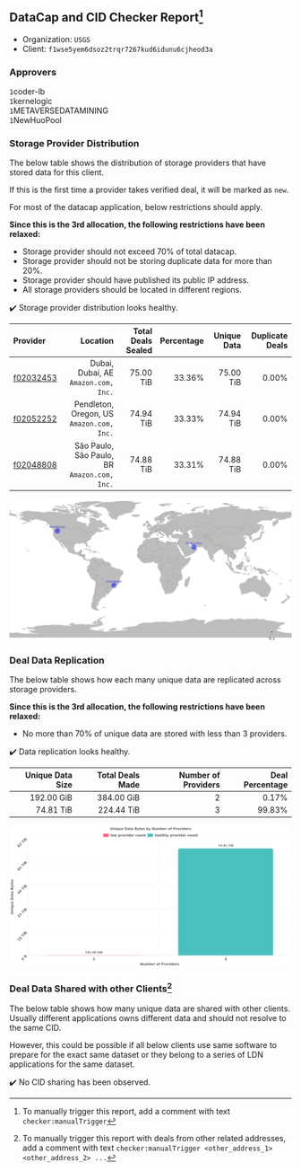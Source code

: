 ## DataCap and CID Checker Report[^1]
 - Organization: `USGS`
 - Client: `f1wse5yem6dsoz2trqr7267kud6idunu6cjheod3a`
### Approvers
`1`coder-lb<br/>`1`kernelogic<br/>`1`METAVERSEDATAMINING<br/>`1`NewHuoPool

### Storage Provider Distribution
The below table shows the distribution of storage providers that have stored data for this client.

If this is the first time a provider takes verified deal, it will be marked as `new`.

For most of the datacap application, below restrictions should apply.

**Since this is the 3rd allocation, the following restrictions have been relaxed:**
 - Storage provider should not exceed 70% of total datacap.
 - Storage provider should not be storing duplicate data for more than 20%.
 - Storage provider should have published its public IP address.
 - All storage providers should be located in different regions.

✔️ Storage provider distribution looks healthy.

| Provider                                              |                                        Location | Total Deals Sealed | Percentage | Unique Data | Duplicate Deals |
| :---------------------------------------------------- | ----------------------------------------------: | -----------------: | ---------: | ----------: | --------------: |
| [f02032453](https://filfox.info/en/address/f02032453) |         Dubai, Dubai, AE<br/>`Amazon.com, Inc.` |          75.00 TiB |     33.36% |   75.00 TiB |           0.00% |
| [f02052252](https://filfox.info/en/address/f02052252) |    Pendleton, Oregon, US<br/>`Amazon.com, Inc.` |          74.94 TiB |     33.33% |   74.94 TiB |           0.00% |
| [f02048808](https://filfox.info/en/address/f02048808) | São Paulo, São Paulo, BR<br/>`Amazon.com, Inc.` |          74.88 TiB |     33.31% |   74.88 TiB |           0.00% |

<img src="https://raw.githubusercontent.com/data-preservation-programs/filplus-checker-assets/main/filecoin-project/filecoin-plus-large-datasets/issues/1759/1688398229433.png"/>

### Deal Data Replication
The below table shows how each many unique data are replicated across storage providers.


**Since this is the 3rd allocation, the following restrictions have been relaxed:**
- No more than 70% of unique data are stored with less than 3 providers.

✔️ Data replication looks healthy.

| Unique Data Size | Total Deals Made | Number of Providers | Deal Percentage |
| ---------------: | ---------------: | ------------------: | --------------: |
|       192.00 GiB |       384.00 GiB |                   2 |           0.17% |
|        74.81 TiB |       224.44 TiB |                   3 |          99.83% |

<img src="https://raw.githubusercontent.com/data-preservation-programs/filplus-checker-assets/main/filecoin-project/filecoin-plus-large-datasets/issues/1759/1688398230261.png"/>

### Deal Data Shared with other Clients[^3]
The below table shows how many unique data are shared with other clients.
Usually different applications owns different data and should not resolve to the same CID.

However, this could be possible if all below clients use same software to prepare for the exact same dataset or they belong to a series of LDN applications for the same dataset.

✔️ No CID sharing has been observed.

[^1]: To manually trigger this report, add a comment with text `checker:manualTrigger`

[^2]: Deals from those addresses are combined into this report as they are specified with `checker:manualTrigger`

[^3]: To manually trigger this report with deals from other related addresses, add a comment with text `checker:manualTrigger <other_address_1> <other_address_2> ...`
